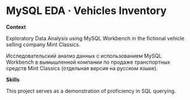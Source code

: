 # MySQL EDA · Vehicles Inventory
 
**Context** 

Exploratory Data Analysis using MySQL Workbench in the fictional vehicle selling company Mint Classics.  

Исследовательский анализ данных с использованием MySQL Workbench в вымышленной компании по продаже транспортных средств Mint Classics (отдельная версия на русском языке).  

**Skills**  

This project serves as a demonstration of proficiency in SQL querying.
